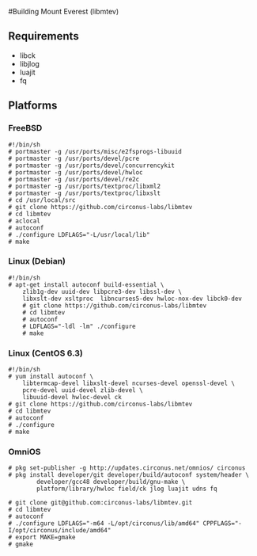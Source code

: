 #Building Mount Everest (libmtev)

## Requirements

 * libck
 * libjlog
 * luajit
 * fq

## Platforms

### FreeBSD

    #!/bin/sh
    # portmaster -g /usr/ports/misc/e2fsprogs-libuuid
    # portmaster -g /usr/ports/devel/pcre
    # portmaster -g /usr/ports/devel/concurrencykit
    # portmaster -g /usr/ports/devel/hwloc
    # portmaster -g /usr/ports/devel/re2c
    # portmaster -g /usr/ports/textproc/libxml2
    # portmaster -g /usr/ports/textproc/libxslt
    # cd /usr/local/src
    # git clone https://github.com/circonus-labs/libmtev
    # cd libmtev
    # aclocal
    # autoconf
    # ./configure LDFLAGS="-L/usr/local/lib"
    # make

### Linux (Debian)

    #!/bin/sh
    # apt-get install autoconf build-essential \
		zlib1g-dev uuid-dev libpcre3-dev libssl-dev \
		libxslt-dev xsltproc  libncurses5-dev hwloc-nox-dev libck0-dev
		# git clone https://github.com/circonus-labs/libmtev
		# cd libmtev
		# autoconf
		# LDFLAGS="-ldl -lm" ./configure
		# make

### Linux (CentOS 6.3)

    #!/bin/sh
    # yum install autoconf \
    	libtermcap-devel libxslt-devel ncurses-devel openssl-devel \
    	pcre-devel uuid-devel zlib-devel \
    	libuuid-devel hwloc-devel ck
    # git clone https://github.com/circonus-labs/libmtev
    # cd libmtev
    # autoconf
    # ./configure
    # make

### OmniOS

    # pkg set-publisher -g http://updates.circonus.net/omnios/ circonus
    # pkg install developer/git developer/build/autoconf system/header \
            developer/gcc48 developer/build/gnu-make \
            platform/library/hwloc field/ck jlog luajit udns fq

    # git clone git@github.com:circonus-labs/libmtev.git
    # cd libmtev
    # autoconf
    # ./configure LDFLAGS="-m64 -L/opt/circonus/lib/amd64" CPPFLAGS="-I/opt/circonus/include/amd64"
    # export MAKE=gmake
    # gmake
